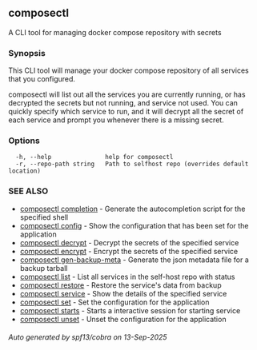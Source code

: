 ## composectl

A CLI tool for managing docker compose repository with secrets

### Synopsis

This CLI tool will manage your docker compose repository of all
services that you configured.

composectl will list out all the services you are currently running, or
has decrypted the secrets but not running, and service not used. You can
quickly specify which service to run, and it will decrypt all the secret
of each service and prompt you whenever there is a missing secret.

### Options

```
  -h, --help               help for composectl
  -r, --repo-path string   Path to selfhost repo (overrides default location)
```

### SEE ALSO

* [composectl completion](composectl_completion.md)	 - Generate the autocompletion script for the specified shell
* [composectl config](composectl_config.md)	 - Show the configuration that has been set for the application
* [composectl decrypt](composectl_decrypt.md)	 - Decrypt the secrets of the specified service
* [composectl encrypt](composectl_encrypt.md)	 - Encrypt the secrets of the specified service
* [composectl gen-backup-meta](composectl_gen-backup-meta.md)	 - Generate the json metadata file for a backup tarball
* [composectl list](composectl_list.md)	 - List all services in the self-host repo with status
* [composectl restore](composectl_restore.md)	 - Restore the service's data from backup
* [composectl service](composectl_service.md)	 - Show the details of the specified service
* [composectl set](composectl_set.md)	 - Set the configuration for the application
* [composectl starts](composectl_starts.md)	 - Starts a interactive session for starting service
* [composectl unset](composectl_unset.md)	 - Unset the configuration for the application

###### Auto generated by spf13/cobra on 13-Sep-2025
